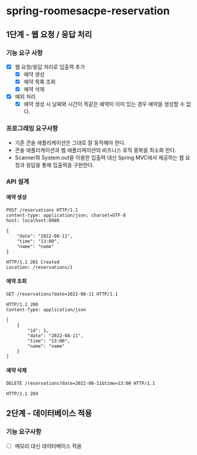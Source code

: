 # spring-roomesacpe-reservation
## 1단계 - 웹 요청 / 응답 처리
### 기능 요구 사항
- [x] 웹 요청/응답 처리로 입출력 추가
  - [x] 예약 생성
  - [x] 예약 목록 조회
  - [x] 예약 삭제
- [x] 예외 처리
  - [x] 예약 생성 시 날짜와 시간이 똑같은 예약이 이미 있는 경우 예약을 생성할 수 없다.

### 프로그래밍 요구사항
- 기존 콘솔 애플리케이션은 그대로 잘 동작해야 한다. 
- 콘솔 애플리케이션과 웹 애플리케이션의 비즈니스 로직 중복을 최소화 한다.
- Scanner와 System.out을 이용한 입출력 대신 Spring MVC에서 제공하는 웹 요청과 응답을 통해 입출력을 구현한다.

### API 설계
#### 예약 생성 
```http request
POST /reservations HTTP/1.1
content-type: application/json; charset=UTF-8
host: localhost:8080

{
    "date": "2022-08-11",
    "time": "13:00",
    "name": "name"
}

```
```http request
HTTP/1.1 201 Created
Location: /reservations/1
```

#### 예약 조회 
```http request
GET /reservations?date=2022-08-11 HTTP/1.1
```
```http request
HTTP/1.1 200 
Content-Type: application/json

[
    {
        "id": 1,
        "date": "2022-08-11",
        "time": "13:00",
        "name": "name"
    }
]
```
#### 예약 삭제
```http request
DELETE /reservations?date=2022-08-11&time=13:00 HTTP/1.1
```
```http request
HTTP/1.1 204
```

## 2단계 - 데이터베이스 적용
### 기능 요구사항
- [ ] 메모리 대신 데이터베이스 적용